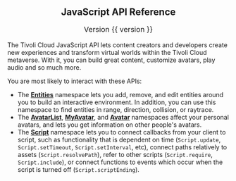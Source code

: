 <h2 style="text-align: center; margin-top: -1em;">JavaScript API Reference</h2>
<h3 style="text-align: center; margin-top: 0; font-weight: 400;">Version {{ version }}</h3>

The Tivoli Cloud JavaScript API lets content creators and developers create new experiences and transform virtual worlds within the Tivoli Cloud metaverse. With it, you can build great content, customize avatars, play audio and so much more.

You are most likely to interact with these APIs:

-   The **[Entities](Entities.html)** namespace lets you add, remove, and edit entities around you to build an interactive environment. In addition, you can use this namespace to find entities in range, direction, collision, or raytrace.
-   The **[AvatarList](AvatarList.html)**, **[MyAvatar](MyAvatar.html)**, and **[Avatar](Avatar.html)** namespaces affect your personal avatars, and lets you get information on other people's avatars.
-   The **[Script](Script.html)** namespace lets you to connect callbacks from your client to script, such as functionality that is dependent on time (`Script.update`, `Script.setTimeout`, `Script.setInterval`, etc), connect paths relatively to assets (`Script.resolvePath`), refer to other scripts (`Script.require`, `Script.include`), or connect functions to events which occur when the script is turned off (`Script.scriptEnding`).
